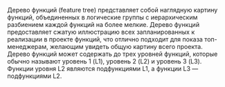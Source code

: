 Дерево функций (feature tree) представляет собой наглядную картину функций, объединенных в логические группы с иерархическим разбиением каждой функций на более мелкие. Дерево функций предоставляет сжатую иллюстрацию всех запланированных к реализации в проекте функций, что отлично подходит для показа топ-менеджерам, желающим увидеть общую картину всего проекта. Дерево функций может содержать до 
трех уровней функций, которые обычно называют уровень 1 (L1), уровень 2 (L2) и уровень 3 (L3). Функции уровня L2 являются подфункциями L1, а функции L3 — подфункциями L2.
